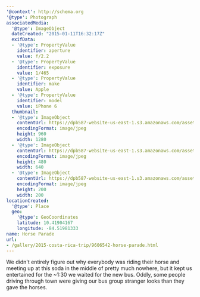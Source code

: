 ```yaml
---
'@context': http://schema.org
'@type': Photograph
associatedMedia:
  '@type': ImageObject
  dateCreated: "2015-01-11T16:32:17Z"
  exifData:
  - '@type': PropertyValue
    identifier: aperture
    value: f/2.2
  - '@type': PropertyValue
    identifier: exposure
    value: 1/465
  - '@type': PropertyValue
    identifier: make
    value: Apple
  - '@type': PropertyValue
    identifier: model
    value: iPhone 6
  thumbnail:
  - '@type': ImageObject
    contentUrl: https://dpb587-website-us-east-1.s3.amazonaws.com/asset/gallery/2015-costa-rica-trip/9606542-horse-parade~1280.jpg
    encodingFormat: image/jpeg
    height: 960
    width: 1280
  - '@type': ImageObject
    contentUrl: https://dpb587-website-us-east-1.s3.amazonaws.com/asset/gallery/2015-costa-rica-trip/9606542-horse-parade~640w.jpg
    encodingFormat: image/jpeg
    height: 480
    width: 640
  - '@type': ImageObject
    contentUrl: https://dpb587-website-us-east-1.s3.amazonaws.com/asset/gallery/2015-costa-rica-trip/9606542-horse-parade~200x200.jpg
    encodingFormat: image/jpeg
    height: 200
    width: 200
locationCreated:
  '@type': Place
  geo:
    '@type': GeoCoordinates
    latitude: 10.41904167
    longitude: -84.51981333
name: Horse Parade
url:
- /gallery/2015-costa-rica-trip/9606542-horse-parade.html
---
```


We didn't entirely figure out why everybody was riding their horse and meeting up at this soda in the middle of pretty much nowhere, but it kept us entertained for the ~1:30 we waited for the new bus. Oddly, some people driving through town were giving our bus group stranger looks than they gave the horses.
